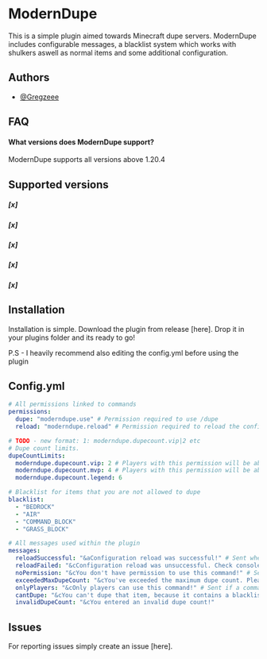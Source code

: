 
# ModernDupe

This is a simple plugin aimed towards Minecraft dupe servers. ModernDupe includes configurable messages, a blacklist system which works with shulkers aswell as normal items and some additional configuration. 


## Authors

- [@Gregzeee](https://www.github.com/Gregzeee)


## FAQ

#### What versions does ModernDupe support?

ModernDupe supports all versions above 1.20.4



## Supported versions

##### [x] 
##### [x] 
##### [x] 
##### [x] 
##### [x] 


## Installation

Installation is simple. Download the plugin from release [here]. Drop it in your plugins folder and its ready to go! 

P.S - I heavily recommend also editing the config.yml before using the plugin 

## Config.yml

```yaml
# All permissions linked to commands
permissions:
  dupe: "moderndupe.use" # Permission required to use /dupe
  reload: "moderndupe.reload" # Permission required to reload the configuration

# TODO - new format: 1: moderndupe.dupecount.vip|2 etc
# Dupe count limits.
dupeCountLimits:
  moderndupe.dupecount.vip: 2 # Players with this permission will be able to dupe up to 2
  moderndupe.dupecount.mvp: 4 # Players with this permission will be able to dupe up to 4 and so on
  moderndupe.dupecount.legend: 6

# Blacklist for items that you are not allowed to dupe
blacklist:
  - "BEDROCK"
  - "AIR"
  - "COMMAND_BLOCK"
  - "GRASS_BLOCK"

# All messages used within the plugin
messages:
  reloadSuccessful: "&aConfiguration reload was successful!" # Sent when reloading the config was successful
  reloadFailed: "&cConfiguration reload was unsuccessful. Check console for more details" # Sent when reloading the configuration failed
  noPermission: "&cYou don't have permission to use this command!" # Sent if the player doesn't have permission to execute said command
  exceededMaxDupeCount: "&cYou've exceeded the maximum dupe count. Please try a lower amount!" # Sent if the player tries to dupe more than they are allowed to at once
  onlyPlayers: "&cOnly players can use this command!" # Sent if a command is executed by someone that isn't a player
  cantDupe: "&cYou can't dupe that item, because it contains a blacklisted item!" # Sent if the player tries to use /dupe, but one of the items is blacklisted
  invalidDupeCount: "&cYou entered an invalid dupe count!"
```

## Issues

For reporting issues simply create an issue [here].

